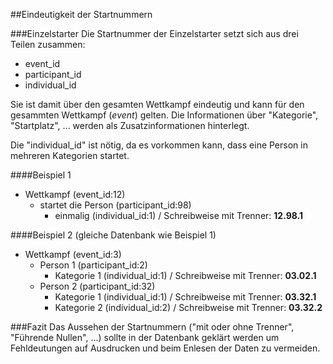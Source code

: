 ##Eindeutigkeit der Startnummern

###Einzelstarter
Die Startnummer der Einzelstarter setzt sich aus drei Teilen zusammen:
* event_id
* participant_id
* individual_id

Sie ist damit über den gesamten Wettkampf eindeutig und kann für den gesammten Wettkampf (*event*) gelten. Die Informationen über "Kategorie", "Startplatz", ... werden als Zusatzinformationen hinterlegt.

Die "individual_id" ist nötig, da es vorkommen kann, dass eine Person in mehreren Kategorien startet.

####Beispiel 1
* Wettkampf (event_id:12) 
  * startet die Person (participant_id:98) 
    * einmalig (individual_id:1) / Schreibweise mit Trenner: **12.98.1**

####Beispiel 2 (gleiche Datenbank wie Beispiel 1)
* Wettkampf (event_id:3) 
  * Person 1 (participant_id:2)
    * Kategorie 1 (individual_id:1) / Schreibweise mit Trenner: **03.02.1**
  * Person 2 (participant_id:32)
    * Kategorie 1 (individual_id:1) / Schreibweise mit Trenner: **03.32.1**
    * Kategorie 2 (individual_id:2) / Schreibweise mit Trenner: **03.32.2**

###Fazit
Das Aussehen der Startnummern ("mit oder ohne Trenner", "Führende Nullen", ...) sollte in der Datenbank geklärt werden um Fehldeutungen auf Ausdrucken und beim Enlesen der Daten zu vermeiden.
